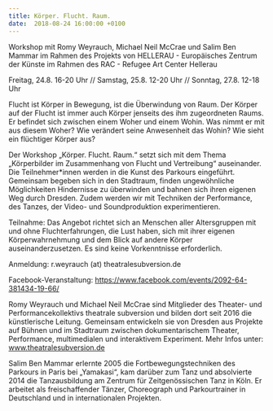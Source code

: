 ```yaml
---
title: Körper. Flucht. Raum.
date:  2018-08-24 16:00:00 +0100
---
```


Workshop mit Romy Weyrauch, Michael Neil McCrae und Salim Ben Mammar im Rahmen des Projekts von HELLERAU - Europäisches Zentrum der Künste im Rahmen des RAC - Refugee Art Center Hellerau



Freitag, 24.8. 16-20 Uhr // Samstag, 25.8. 12-20 Uhr // Sonntag, 27.8. 12-18 Uhr

Flucht ist Körper in Bewegung, ist die Überwindung von Raum. Der Körper auf
der Flucht ist immer auch Körper jenseits des ihm zugeordneten Raums. Er
befindet sich zwischen einem Woher und einem Wohin. Was nimmt er mit aus
diesem Woher? Wie verändert seine Anwesenheit das Wohin? Wie sieht ein
flüchtiger Körper aus?


Der Workshop „Körper. Flucht. Raum.“ setzt sich mit dem Thema „Körperbilder
im Zusammenhang von Flucht und Vertreibung“ auseinander. Die
Teilnehmer*innen werden in die Kunst des Parkours eingeführt. Gemeinsam
begeben sich in den Stadtraum, finden ungewöhnliche Möglichkeiten
Hindernisse zu überwinden und bahnen sich ihren eigenen Weg durch Dresden.
Zudem werden wir mit Techniken der Performance, des Tanzes, der Video- und
Soundproduktion experimentieren.


Teilnahme: Das Angebot richtet sich an Menschen aller Altersgruppen mit und
ohne Fluchterfahrungen, die Lust haben, sich mit ihrer eigenen
Körperwahrnehmung und dem Blick auf andere Körper auseinanderzusetzen. Es
sind keine Vorkenntnisse erforderlich.


Anmeldung: r.weyrauch (at) theatralesubversion.de

Facebook-Veranstaltung: <a href="https://www.facebook.com/events/2092-64-381434-19-66/">https://www.facebook.com/events/2092-64-381434-19-66/</a>

Romy Weyrauch und Michael Neil McCrae sind Mitglieder des Theater- und
Performancekollektivs theatrale subversion und bilden dort seit 2016 die
künstlerische Leitung. Gemeinsam entwickeln sie von Dresden aus Projekte
auf Bühnen und im Stadtraum zwischen dokumentarischem Theater, Performance,
multimedialen und interaktivem Experiment. Mehr Infos unter:
<a href="www.theatralesubversion.de">www.theatralesubversion.de</a>

Salim Ben Mammar erlernte 2005 die Fortbewegungstechniken des Parkours in
Paris bei „Yamakasi“, kam darüber zum Tanz und absolvierte 2014 die
Tanzausbildung am Zentrum für Zeitgenössischen Tanz in Köln. Er arbeitet
als freischaffender Tänzer, Choreograph und Parkourtrainer in Deutschland
und in internationalen Projekten.


